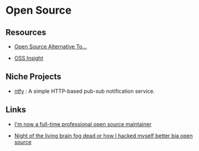 # Open Source

## Resources

- [Open Source Alternative To...](https://www.opensourcealternative.to/)

- [OSS Insight](https://ossinsight.io/?s=09)

## Niche Projects

- [ntfy](https://github.com/binwiederhier/ntfy) : A simple HTTP-based pub-sub notification service.

## Links

- [I'm now a full-time professional open source maintainer](https://words.filippo.io/full-time-maintainer/)

- [Night of the living brain fog dead or how I hacked myself better bia open source](https://news.ycombinator.com/item?id=35511047)